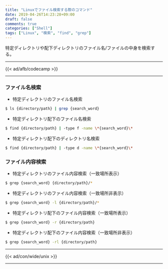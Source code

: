```yaml
---
title: "Linuxでファイル検索する際のコマンド"
date: 2019-04-26T14:23:28+09:00
draft: false
comments: true
categories: ["Shell"]
tags: ["Linux", "検索", "find", "grep"]
---
```


特定ディレクトリや配下ディレクトリのファイル名/ファイルの中身を検索する。

<!--more-->

---

{{< ad/afb/codecamp >}}

---

### ファイル名検索

- 特定ディレクトリのファイル名検索

```sh
$ ls {directory/path} | grep {search_word}
```

- 特定ディレクトリ配下のファイル名検索

```sh
$ find {directory/path} | -type f -name \*{search_word}\*
```

- 特定ディレクトリ配下のディレクトリ名検索

```sh
$ find {directory/path} | -type d -name \*{search_word}\*
```

### ファイル内容検索

- 特定ディレクトリのファイル内容検索（一致場所表示）

```sh
$ grep {search_word} {directory/path}/*
```

- 特定ディレクトリのファイル内容検索（一致場所非表示）

```sh
$ grep {search_word} -l {directory/path}/*
```

- 特定ディレクトリ配下のファイル内容検索（一致場所表示）

```sh
$ grep {search_word} -r {directory/path}
```

- 特定ディレクトリ配下のファイル内容検索（一致場所非表示）

```sh
$ grep {search_word} -rl {directory/path}
```

---

{{< ad/con/wide/unix >}}

---